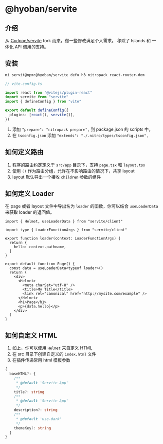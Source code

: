 # @hyoban/servite

## 介绍

从 [Codpoe/servite](https://github.com/codpoe/servite) fork 而来，做一些修改满足个人需求。
移除了 Islands 和 一体化 API 调用的支持。

## 安装

```bash
ni servit@npm:@hyoban/servite defu h3 nitropack react-router-dom
```

```ts
// vite.config.ts

import react from "@vitejs/plugin-react"
import servite from "servite"
import { defineConfig } from "vite"

export default defineConfig({
  plugins: [react(), servite()],
})
```

1. 添加 `"prepare": "nitropack prepare",` 到 package.json 的 scripts 中。
1. 在 `tsconfig.json` 添加 `"extends": "./.nitro/types/tsconfig.json",`

## 如何定义路由

1. 程序的路由约定定义于 `src/app` 目录下，支持 `page.tsx` 和 `layout.tsx`
1. 使用 `()` 作为路由分组，允许在不影响路由的情况下，共享 layout
1. layout 默认导出一个接收 `children` 参数的组件

## 如何定义 Loader

在 page 或者 layout 文件中导出名为 `loader` 的函数，你可以结合 `useLoaderData` 来获取 loader 的返回值。

```tsx
import { Helmet, useLoaderData } from "servite/client"

import type { LoaderFunctionArgs } from "servite/client"

export function loader(context: LoaderFunctionArgs) {
  return {
    hello: context.pathname,
  }
}

export default function Page() {
  const data = useLoaderData<typeof loader>()
  return (
    <div>
      <Helmet>
        <meta charSet="utf-8" />
        <title>My Title</title>
        <link rel="canonical" href="http://mysite.com/example" />
      </Helmet>
      <h1>Page</h1>
      <p>{data.hello}</p>
    </div>
  )
}
```

## 如何自定义 HTML

1. 如上，你可以使用 `Helmet` 来自定义 HTML
1. 在 src 目录下创建自定义的 `index.html` 文件
1. 在插件传递常用 html 模板参数

```ts
{
  baseHTML?: {
    /**
     * @default 'Servite App'
     */
    title?: string
    /**
     * @default 'Servite App'
     */
    description?: string
    /**
     * @default 'use-dark'
     */
    themeKey?: string
  }
}
```
